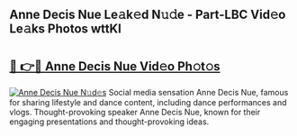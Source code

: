 ## Anne Decis Nue Le𝚊k𝚎d N𝚞𝚍e - Part-LBC Vid𝚎o Le𝚊ks Photos wttKl

# <h2><a href="http://fb6p4c.evod.top/?m=Anne+Decis+Nue">🔗 👉🔴 Anne Decis Nue Vid𝚎o Ph𝚘t𝚘s</a></h2>

[![Anne Decis Nue N𝚞d𝚎s](https://i.imgur.com/8V9OHl7.gif)](http://fb6p4c.evod.top/?m=Anne+Decis+Nue)
Social media sensation Anne Decis Nue, famous for sharing lifestyle and dance content, including dance performances and vlogs. Thought-provoking speaker Anne Decis Nue, known for their engaging presentations and thought-provoking ideas. 
